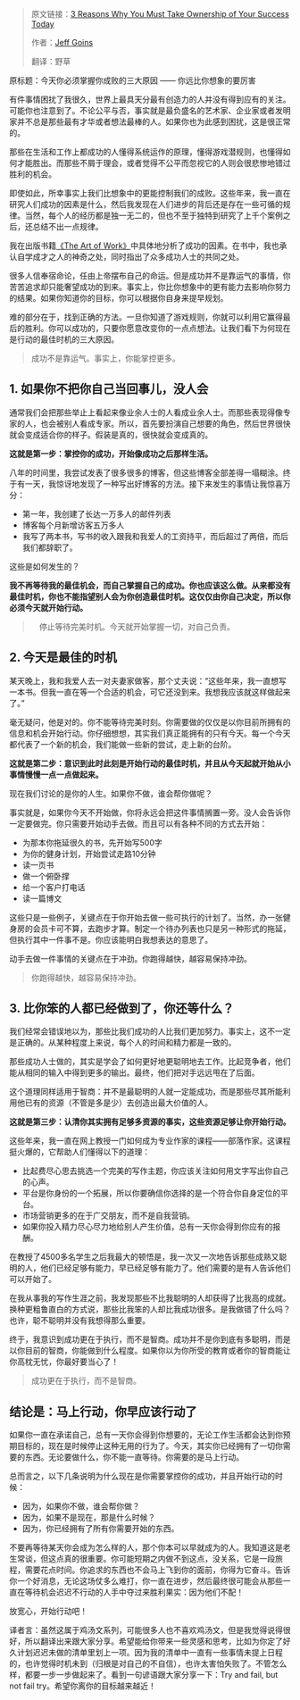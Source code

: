 
> 原文链接：[3 Reasons Why You Must Take Ownership of Your Success Today](https://medium.com/the-mission/3-reasons-why-you-must-take-ownership-of-your-success-today-947e7403c643)   
>
> 作者：[Jeff Goins](https://themission.co/@jeffgoins) 
>
> 翻译：野草

原标题：今天你必须掌握你成败的三大原因 —— 你远比你想象的要厉害

有件事情困扰了我很久，世界上最具天分最有创造力的人并没有得到应有的关注。可能你也注意到了。不论公平与否，事实就是最负盛名的艺术家、企业家或者发明家并不总是那些最有才华或者想法最棒的人。如果你也为此感到困扰，这是很正常的。

那些在生活和工作上都成功的人懂得系统运作的原理，懂得游戏潜规则，也懂得如何才能胜出。而那些不屑于理会，或者觉得不公平而忽视它的人则会很悲惨地错过胜利的机会。

即使如此，所幸事实上我们比想象中的更能控制我们的成败。这些年来，我一直在研究人们成功的因素是什么，然后我发现在人们进步的背后还是存在一些可循的规律。当然，每个人的经历都是独一无二的，但也不至于独特到研究了上千个案例之后，还总结不出一点规律。

我在出版书籍[《The Art of Work》](http://artofworkbook.com/)中具体地分析了成功的因素。在书中，我也承认自学成才之人的神奇之处，同时指出了众多成功人士的共同之处。

很多人信奉宿命论，任由上帝摆布自己的命运。但是成功并不是靠运气的事情，你苦苦追求却只能奢望成功的到来。事实上，你比你想象中的更有能力去影响你努力的结果。如果你知道你的目标，你可以根据你自身来提早规划。

难的部分在于，找到正确的方法。一旦你知道了游戏规则，你就可以利用它赢得最后的胜利。你可以成功的，只要你愿意改变你的一点点想法。让我们看下为何现在是行动的最佳时机的三大原因。

> 成功不是靠运气。事实上，你能掌控更多。

## 1. 如果你不把你自己当回事儿，没人会

通常我们会把那些举止上看起来像业余人士的人看成业余人士。而那些表现得像专家的人，也会被别人看成专家。所以，首先要扮演自己想要的角色，然后世界很快就会变成适合你的样子。假装是真的，很快就会变成真的。

**这就是第一步：掌控你的成功，开始像成功之后那样生活。**

八年的时间里，我尝试发表了很多很多的博客，但这些博客全部差得一塌糊涂。终于有一天，我惊讶地发现了一种写出好博客的方法。接下来发生的事情让我惊喜万分：

+ 第一年，我创建了长达一万多人的邮件列表
+ 博客每个月新增访客五万多人
+ 我写了两本书，写书的收入跟我和我爱人的工资持平，而后超过了两倍，而后我们都辞职了。

这些是如何发生的？

**我不再等待我的最佳机会，而自己掌握自己的成功。你也应该这么做。从来都没有最佳时机，你也不能指望别人会为你创造最佳时机。这仅仅由你自己决定，所以你必须今天就开始行动。**

>　停止等待完美时机。今天就开始掌握一切，对自己负责。

## 2. 今天是最佳的时机

某天晚上，我和我爱人去一对夫妻家做客，那个丈夫说：“这些年来，我一直想写一本书。但我一直在等一个合适的机会，可它还没到来。我想我应该就这样做起来了。”

毫无疑问，他是对的。你不能等待完美时刻。你需要做的仅仅是以你目前所拥有的信息和机会开始行动。你仔细想想，其实我们真正能拥有的只有今天。每一个今天都代表了一个新的机会，我们能做一些新的尝试，走上新的台阶。

**这就是第二步：意识到此时此刻是开始行动的最佳时机，并且从今天起就开始从小事情慢慢一点一点做起来。**

现在我们讨论的是你的人生。如果你不做，谁会帮你做呢？

事实就是，如果你今天不开始做，你将永远会把这件事情搁置一旁。没人会告诉你一定要做完。你只需要开始动手去做。而且可以有各种不同的方式去开始：

+ 为那本你拖延很久的书，先开始写500字
+ 为你的健身计划，开始尝试走路10分钟
+ 读一页书
+ 做一个俯卧撑
+ 给一个客户打电话
+ 读一篇博文

这些只是一些例子，关键点在于你开始去做一些可执行的计划了。当然，办一张健身房的会员卡可不算，去跑步才算。制定一个待办列表也只是另一种形式的拖延，但执行其中一件事不是。你应该能明白我想表达的意思了。

动手去做一件事情的关键点在于冲劲。你跑得越快，越容易保持冲劲。

> 你跑得越快，越容易保持冲劲。

## 3. 比你笨的人都已经做到了，你还等什么？

我们经常会错误地以为，那些比我们成功的人比我们更加努力。事实上，这不一定是正确的。从某种程度上来说，每个人的时间和精力都是一致的。

那些成功人士做的，其实是学会了如何更好地更聪明地去工作。比起竞争者，他们能从相同的输入中得到更多的输出。最终，他们把对手远远甩在了后面。

这个道理同样适用于智商：并不是最聪明的人就一定能成功，而是那些尽其所能利用他已有的资源（不管是多是少）去创造出最大价值的人。

**这就是第三步：认清你其实拥有足够多资源的事实，这些资源足够让你开始行动。**

这些年来，我一直在网上教授一门如何成为专业作家的课程——部落作家。这课程挺火爆的，它帮助人们懂得以下的道理：

+ 比起费尽心思去挑选一个完美的写作主题，你应该关注如何用文字写出你自己的心声。
+ 平台是你身份的一个拓展，所以你要确信你选择的是一个符合你自身定位的平台。
+ 市场营销更多的在于广交朋友，而不是自我营销。
+ 如果你投入精力尽心尽力地给别人产生价值，总有一天你会得到你应有的报酬。

在教授了4500多名学生之后我最大的顿悟是，我一次又一次地告诉那些成熟又聪明的人，他们已经足够有能力，早已经足够有能力了。他们需要的是有人告诉他们可以开始了。

在我从事我的写作生涯之前，我发现那些不比我聪明的人却获得了比我高的成就。换种更粗鲁直白的方式说，那些比我笨的人却比我成功很多。是我做错了什么吗？也许，聪不聪明并没有我想得那么重要。

终于，我意识到成功更在于执行，而不是智商。成功并不是你到底有多聪明，而是以你目前的智商，你能做到什么程度。如果你以为你所受的教育或者你的智商能让你高枕无忧，你最好要当心了！

> 成功更在于执行，而不是智商。

## 结论是：马上行动，你早应该行动了

如果你一直在承诺自己，总有一天你会得到你想要的，无论工作生活都会达到你预期目标的，现在是时候停止这种无用的行为了。今天，其实你已经拥有了一切你需要的东西。无论要做什么，你不能一直等待。你需要的是马上行动。

总而言之，以下几条说明为什么现在是你需要掌控你的成功，并且开始行动的时候：

+ 因为，如果你不做，谁会帮你做？
+ 因为，如果不是现在，那是什么时候？
+ 因为，你已经拥有了所有你需要开始的东西。

不要再等待某天你会成为怎么样的人，那个你本可以早就成为的人。我知道这是老生常谈，但这点真的很重要。你可能短期之内做不到这点，没关系，它是一段旅程，需要花点时间。你追求的东西也不会马上飞到你的面前，你得为它奋斗。告诉你一个好消息，无论这场仗多么难打，你一直在进步，然后最终很可能会从那些一直在等待机会迟迟不行动的人手中夺过来胜利果实：因为他们不配！

放宽心，开始行动吧！

译者言：虽然这属于鸡汤文系列，可能很多人也不喜欢鸡汤文，但是我觉得说得很好，所以翻译出来跟大家分享。希望能给你带来一些灵感和思考，比如为你定了好久计划迟迟未做的清单里划上一项。因为我的清单中一直有一些事情未提上日程的，也许觉得时机未到（归根是对自己的不自信），也许太害怕失败了。不管怎么样，都要一步一步做起来了。看到一句谚语跟大家分享一下：Try and fail, but not fail try。希望你离你的目标越来越近！ 
 
